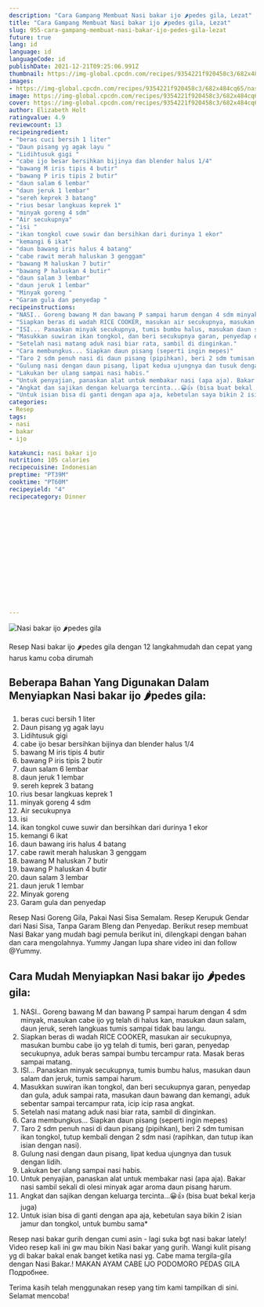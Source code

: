 ```yaml
---
description: "Cara Gampang Membuat Nasi bakar ijo 🌶️pedes gila, Lezat"
title: "Cara Gampang Membuat Nasi bakar ijo 🌶️pedes gila, Lezat"
slug: 955-cara-gampang-membuat-nasi-bakar-ijo-pedes-gila-lezat
future: true
lang: id
language: id
languageCode: id
publishDate: 2021-12-21T09:25:06.991Z 
thumbnail: https://img-global.cpcdn.com/recipes/9354221f920458c3/682x484cq65/nasi-bakar-ijo-pedes-gila-foto-resep-utama.png
images:
- https://img-global.cpcdn.com/recipes/9354221f920458c3/682x484cq65/nasi-bakar-ijo-pedes-gila-foto-resep-utama.png
image: https://img-global.cpcdn.com/recipes/9354221f920458c3/682x484cq65/nasi-bakar-ijo-pedes-gila-foto-resep-utama.png
cover: https://img-global.cpcdn.com/recipes/9354221f920458c3/682x484cq65/nasi-bakar-ijo-pedes-gila-foto-resep-utama.png
author: Elizabeth Holt
ratingvalue: 4.9
reviewcount: 13
recipeingredient:
- "beras cuci bersih 1 liter"
- "Daun pisang yg agak layu "
- "Lidihtusuk gigi "
- "cabe ijo besar bersihkan bijinya dan blender halus 1/4"
- "bawang M iris tipis 4 butir"
- "bawang P iris tipis 2 butir"
- "daun salam 6 lembar"
- "daun jeruk 1 lembar"
- "sereh keprek 3 batang"
- "rius besar langkuas keprek 1"
- "minyak goreng 4 sdm"
- "Air secukupnya"
- "isi "
- "ikan tongkol cuwe suwir dan bersihkan dari durinya 1 ekor"
- "kemangi 6 ikat"
- "daun bawang iris halus 4 batang"
- "cabe rawit merah haluskan 3 genggam"
- "bawang M haluskan 7 butir"
- "bawang P haluskan 4 butir"
- "daun salam 3 lembar"
- "daun jeruk 1 lembar"
- "Minyak goreng "
- "Garam gula dan penyedap "
recipeinstructions:
- "NASI.. Goreng bawang M dan bawang P sampai harum dengan 4 sdm minyak, masukan cabe ijo yg telah di halus kan, masukan daun salam, daun jeruk, sereh langkuas tumis sampai tidak bau langu."
- "Siapkan beras di wadah RICE COOKER, masukan air secukupnya, masukan bumbu cabe ijo yg telah di tumis, beri garan, penyedap secukupnya, aduk beras sampai bumbu tercampur rata. Masak beras sampai matang."
- "ISI... Panaskan minyak secukupnya, tumis bumbu halus, masukan daun salam dan jeruk, tumis sampai harum."
- "Masukkan suwiran ikan tongkol, dan beri secukupnya garan, penyedap dan gula, aduk sampai rata, masukan daun bawang dan kemangi, aduk sebentar sampai tercampur rata, icip icip rasa angkat."
- "Setelah nasi matang aduk nasi biar rata, sambil di dinginkan."
- "Cara membungkus... Siapkan daun pisang (seperti ingin mepes)"
- "Taro 2 sdm penuh nasi di daun pisang (pipihkan), beri 2 sdm tumisan ikan tongkol, tutup kembali dengan 2 sdm nasi (rapihkan, dan tutup ikan isian dengan nasi)."
- "Gulung nasi dengan daun pisang, lipat kedua ujungnya dan tusuk dengan lidih."
- "Lakukan ber ulang sampai nasi habis."
- "Untuk penyajian, panaskan alat untuk membakar nasi (apa aja). Bakar nasi sambil sekali di olesi minyak agar aroma daun pisang harum."
- "Angkat dan sajikan dengan keluarga tercinta...😀👍 (bisa buat bekal kerja juga)"
- "Untuk isian bisa di ganti dengan apa aja, kebetulan saya bikin 2 isian jamur dan tongkol, untuk bumbu sama*"
categories:
- Resep
tags:
- nasi
- bakar
- ijo

katakunci: nasi bakar ijo 
nutrition: 105 calories
recipecuisine: Indonesian
preptime: "PT39M"
cooktime: "PT60M"
recipeyield: "4"
recipecategory: Dinner


     
    
    
    
    
    
    
    
    
    
    
      
    
---
```



![Nasi bakar ijo 🌶️pedes gila](https://img-global.cpcdn.com/recipes/9354221f920458c3/682x484cq65/nasi-bakar-ijo-pedes-gila-foto-resep-utama.png)

Resep Nasi bakar ijo 🌶️pedes gila    dengan 12 langkahmudah dan cepat yang harus kamu coba dirumah

<!--inarticleads1-->

## Beberapa Bahan Yang Digunakan Dalam Menyiapkan Nasi bakar ijo 🌶️pedes gila:

1. beras cuci bersih 1 liter
1. Daun pisang yg agak layu 
1. Lidihtusuk gigi 
1. cabe ijo besar bersihkan bijinya dan blender halus 1/4
1. bawang M iris tipis 4 butir
1. bawang P iris tipis 2 butir
1. daun salam 6 lembar
1. daun jeruk 1 lembar
1. sereh keprek 3 batang
1. rius besar langkuas keprek 1
1. minyak goreng 4 sdm
1. Air secukupnya
1. isi 
1. ikan tongkol cuwe suwir dan bersihkan dari durinya 1 ekor
1. kemangi 6 ikat
1. daun bawang iris halus 4 batang
1. cabe rawit merah haluskan 3 genggam
1. bawang M haluskan 7 butir
1. bawang P haluskan 4 butir
1. daun salam 3 lembar
1. daun jeruk 1 lembar
1. Minyak goreng 
1. Garam gula dan penyedap 

Resep Nasi Goreng Gila, Pakai Nasi Sisa Semalam. Resep Kerupuk Gendar dari Nasi Sisa, Tanpa Garam Bleng dan Penyedap. Berikut resep membuat Nasi Bakar yang mudah bagi pemula berikut ini, dilengkapi dengan bahan dan cara mengolahnya. Yummy Jangan lupa share video ini dan follow @Yummy. 

<!--inarticleads2-->

## Cara Mudah Menyiapkan Nasi bakar ijo 🌶️pedes gila:

1. NASI.. Goreng bawang M dan bawang P sampai harum dengan 4 sdm minyak, masukan cabe ijo yg telah di halus kan, masukan daun salam, daun jeruk, sereh langkuas tumis sampai tidak bau langu.
1. Siapkan beras di wadah RICE COOKER, masukan air secukupnya, masukan bumbu cabe ijo yg telah di tumis, beri garan, penyedap secukupnya, aduk beras sampai bumbu tercampur rata. Masak beras sampai matang.
1. ISI... Panaskan minyak secukupnya, tumis bumbu halus, masukan daun salam dan jeruk, tumis sampai harum.
1. Masukkan suwiran ikan tongkol, dan beri secukupnya garan, penyedap dan gula, aduk sampai rata, masukan daun bawang dan kemangi, aduk sebentar sampai tercampur rata, icip icip rasa angkat.
1. Setelah nasi matang aduk nasi biar rata, sambil di dinginkan.
1. Cara membungkus... Siapkan daun pisang (seperti ingin mepes)
1. Taro 2 sdm penuh nasi di daun pisang (pipihkan), beri 2 sdm tumisan ikan tongkol, tutup kembali dengan 2 sdm nasi (rapihkan, dan tutup ikan isian dengan nasi).
1. Gulung nasi dengan daun pisang, lipat kedua ujungnya dan tusuk dengan lidih.
1. Lakukan ber ulang sampai nasi habis.
1. Untuk penyajian, panaskan alat untuk membakar nasi (apa aja). Bakar nasi sambil sekali di olesi minyak agar aroma daun pisang harum.
1. Angkat dan sajikan dengan keluarga tercinta...😀👍 (bisa buat bekal kerja juga)
1. Untuk isian bisa di ganti dengan apa aja, kebetulan saya bikin 2 isian jamur dan tongkol, untuk bumbu sama*


Resep nasi bakar gurih dengan cumi asin - lagi suka bgt nasi bakar lately! Video resep kali ini gw mau bikin Nasi bakar yang gurih. Wangi kulit pisang yg di bakar bakal enak banget ketika nasi yg. Cabe mama tergila-gila dengan Nasi Bakar.! MAKAN AYAM CABE IJO PODOMORO PEDAS GILA Подробнее. 

Terima kasih telah menggunakan resep yang tim kami tampilkan di sini. Selamat mencoba!
